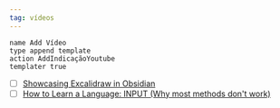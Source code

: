 ```yaml
---
tag: vídeos
---
```

```button
name Add Vídeo
type append template
action AddIndicaçãoYoutube
templater true
```
- [ ] [Showcasing Excalidraw in Obsidian](https://www.youtube.com/watch?v=o0exK-xFP3k)
- [ ] [How to Learn a Language: INPUT  (Why most methods don't work)](https://www.youtube.com/watch?v=J_EQDtpYSNM)
